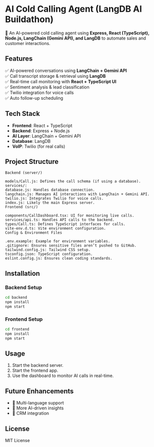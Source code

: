 # AI Cold Calling Agent (LangDB AI Buildathon)

🚀 An AI-powered cold calling agent using **Express, React (TypeScript), Node.js, LangChain (Gemini API), and LangDB** to automate sales and customer interactions.

## Features
✅ AI-powered conversations using **LangChain + Gemini API**  
✅ Call transcript storage & retrieval using **LangDB**  
✅ Real-time call monitoring with **React + TypeScript UI**  
✅ Sentiment analysis & lead classification  
✅ Twilio integration for voice calls  
✅ Auto follow-up scheduling  

## Tech Stack
- **Frontend**: React + TypeScript
- **Backend**: Express + Node.js
- **AI Layer**: LangChain + Gemini API
- **Database**: LangDB
- **VoIP**: Twilio (for real calls)

## Project Structure
```
Backend (server/)

models/Call.js: Defines the call schema (if using a database).
services/:
database.js: Handles database connection.
langchain.js: Manages AI interactions with LangChain + Gemini API.
twilio.js: Integrates Twilio for voice calls.
index.js: Likely the main Express server.
Frontend (src/)

components/CallDashboard.tsx: UI for monitoring live calls.
services/api.ts: Handles API calls to the backend.
types/Call.ts: Defines TypeScript interfaces for calls.
vite-env.d.ts: Vite environment configuration.
Config & Environment Files

.env.example: Example for environment variables.
.gitignore: Ensures sensitive files aren’t pushed to GitHub.
tailwind.config.js: Tailwind CSS setup.
tsconfig.json: TypeScript configuration.
eslint.config.js: Ensures clean coding standards.

```

## Installation
### Backend Setup
```sh
cd backend
npm install
npm start
```

### Frontend Setup
```sh
cd frontend
npm install
npm start
```

## Usage
1. Start the backend server.
2. Start the frontend app.
3. Use the dashboard to monitor AI calls in real-time.


## Future Enhancements
- 🔹 Multi-language support
- 🔹 More AI-driven insights
- 🔹 CRM integration


## License
MIT License

